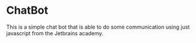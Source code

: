 # ChatBot
This is a simple chat bot that is able to do some communication using just javascript from the Jetbrains academy.

